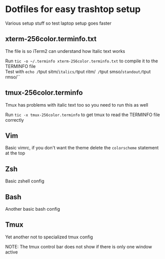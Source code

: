 # Dotfiles for easy trashtop setup
Various setup stuff so test laptop setup goes faster

## xterm-256color.terminfo.txt
The file is so iTerm2 can understand how Italic text works  

Run `tic -o ~/.terminfo xterm-256color.terminfo.txt` to compile it to the TERMINFO file  
Test with `echo /`tput sitm/`italics/`tput ritm/` /`tput smso/`standout/`tput rmso/``

## tmux-256color.terminfo
Tmux has problems with italic text too so you need to run this as well

Run `tic -x tmux-256color.terminfo` to get tmux to read the TERMINFO file correctly

## Vim
Basic vimrc, if you don't want the theme delete the `colorscheme` statement at the top

## Zsh
Basic zshell config

## Bash
Another basic bash config

## Tmux
Yet another not to specialized tmux config

NOTE: The tmux control bar does not show if there is only one window active

